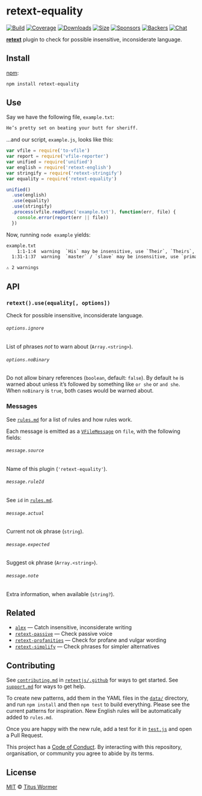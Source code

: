 # retext-equality

[![Build][build-badge]][build]
[![Coverage][coverage-badge]][coverage]
[![Downloads][downloads-badge]][downloads]
[![Size][size-badge]][size]
[![Sponsors][sponsors-badge]][collective]
[![Backers][backers-badge]][collective]
[![Chat][chat-badge]][chat]

[**retext**][retext] plugin to check for possible insensitive, inconsiderate
language.

## Install

[npm][]:

```sh
npm install retext-equality
```

## Use

Say we have the following file, `example.txt`:

```txt
He’s pretty set on beating your butt for sheriff.
```

…and our script, `example.js`, looks like this:

```js
var vfile = require('to-vfile')
var report = require('vfile-reporter')
var unified = require('unified')
var english = require('retext-english')
var stringify = require('retext-stringify')
var equality = require('retext-equality')

unified()
  .use(english)
  .use(equality)
  .use(stringify)
  .process(vfile.readSync('example.txt'), function(err, file) {
    console.error(report(err || file))
  })
```

Now, running `node example` yields:

```txt
example.txt
    1:1-1:4  warning  `His` may be insensitive, use `Their`, `Theirs`, `Them` instead           her-him       retext-equality
  1:31-1:37  warning  `master` / `slave` may be insensitive, use `primary` / `replica` instead  master-slave  retext-equality

⚠ 2 warnings
```

## API

### `retext().use(equality[, options])`

Check for possible insensitive, inconsiderate language.

###### `options.ignore`

List of phrases *not* to warn about (`Array.<string>`).

###### `options.noBinary`

Do not allow binary references (`boolean`, default: `false`).
By default `he` is warned about unless it’s followed by something like `or she`
or `and she`.
When `noBinary` is `true`, both cases would be warned about.

### Messages

See [`rules.md`][rules] for a list of rules and how rules work.

Each message is emitted as a [`VFileMessage`][message] on `file`, with the
following fields:

###### `message.source`

Name of this plugin (`'retext-equality'`).

###### `message.ruleId`

See `id` in [`rules.md`][rules].

###### `message.actual`

Current not ok phrase (`string`).

###### `message.expected`

Suggest ok phrase (`Array.<string>`).

###### `message.note`

Extra information, when available (`string?`).

## Related

*   [`alex`](https://github.com/get-alex/alex)
    — Catch insensitive, inconsiderate writing
*   [`retext-passive`](https://github.com/retextjs/retext-passive)
    — Check passive voice
*   [`retext-profanities`](https://github.com/retextjs/retext-profanities)
    — Check for profane and vulgar wording
*   [`retext-simplify`](https://github.com/retextjs/retext-simplify)
    — Check phrases for simpler alternatives

## Contributing

See [`contributing.md`][contributing] in [`retextjs/.github`][health] for ways
to get started.
See [`support.md`][support] for ways to get help.

To create new patterns, add them in the YAML files in the [`data/`][script]
directory, and run `npm install` and then `npm test` to build everything.
Please see the current patterns for inspiration.
New English rules will be automatically added to `rules.md`.

Once you are happy with the new rule, add a test for it in [`test.js`][test] and
open a Pull Request.

This project has a [Code of Conduct][coc].
By interacting with this repository, organisation, or community you agree to
abide by its terms.

## License

[MIT][license] © [Titus Wormer][author]

<!-- Definitions -->

[build-badge]: https://img.shields.io/travis/retextjs/retext-equality.svg

[build]: https://travis-ci.org/retextjs/retext-equality

[coverage-badge]: https://img.shields.io/codecov/c/github/retextjs/retext-equality.svg

[coverage]: https://codecov.io/github/retextjs/retext-equality

[downloads-badge]: https://img.shields.io/npm/dm/retext-equality.svg

[downloads]: https://www.npmjs.com/package/retext-equality

[size-badge]: https://img.shields.io/bundlephobia/minzip/retext-equality.svg

[size]: https://bundlephobia.com/result?p=retext-equality

[sponsors-badge]: https://opencollective.com/unified/sponsors/badge.svg

[backers-badge]: https://opencollective.com/unified/backers/badge.svg

[collective]: https://opencollective.com/unified

[chat-badge]: https://img.shields.io/badge/join%20the%20community-on%20spectrum-7b16ff.svg

[chat]: https://spectrum.chat/unified/retext

[npm]: https://docs.npmjs.com/cli/install

[health]: https://github.com/retextjs/.github

[contributing]: https://github.com/retextjs/.github/blob/master/contributing.md

[support]: https://github.com/retextjs/.github/blob/master/support.md

[coc]: https://github.com/retextjs/.github/blob/master/code-of-conduct.md

[license]: license

[author]: https://wooorm.com

[retext]: https://github.com/retextjs/retext

[message]: https://github.com/vfile/vfile-message

[script]: script

[test]: test.js

[rules]: rules.md
